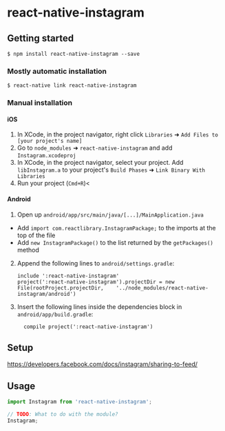 # react-native-instagram

## Getting started

`$ npm install react-native-instagram --save`

### Mostly automatic installation

`$ react-native link react-native-instagram`

### Manual installation


#### iOS

1. In XCode, in the project navigator, right click `Libraries` ➜ `Add Files to [your project's name]`
2. Go to `node_modules` ➜ `react-native-instagram` and add `Instagram.xcodeproj`
3. In XCode, in the project navigator, select your project. Add `libInstagram.a` to your project's `Build Phases` ➜ `Link Binary With Libraries`
4. Run your project (`Cmd+R`)<

#### Android

1. Open up `android/app/src/main/java/[...]/MainApplication.java`
  - Add `import com.reactlibrary.InstagramPackage;` to the imports at the top of the file
  - Add `new InstagramPackage()` to the list returned by the `getPackages()` method
2. Append the following lines to `android/settings.gradle`:
  	```
  	include ':react-native-instagram'
  	project(':react-native-instagram').projectDir = new File(rootProject.projectDir, 	'../node_modules/react-native-instagram/android')
  	```
3. Insert the following lines inside the dependencies block in `android/app/build.gradle`:
  	```
      compile project(':react-native-instagram')
  	```


## Setup
https://developers.facebook.com/docs/instagram/sharing-to-feed/

## Usage
```javascript
import Instagram from 'react-native-instagram';

// TODO: What to do with the module?
Instagram;
```
